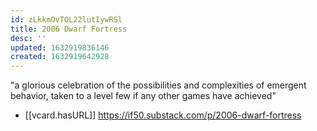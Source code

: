 ```yaml
---
id: zLkkmOvTQL22lutIywRSl
title: 2006 Dwarf Fortress
desc: ''
updated: 1632919836146
created: 1632919642928
---
```

"a glorious celebration of the possibilities and complexities of emergent behavior, taken to a level few if any other games have achieved"

- [[vcard.hasURL]] https://if50.substack.com/p/2006-dwarf-fortress
